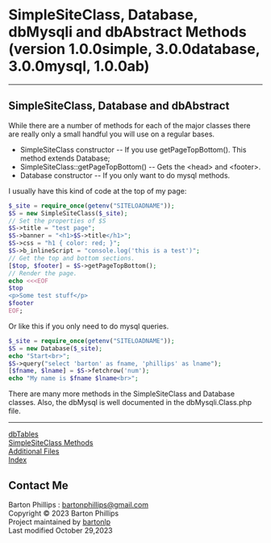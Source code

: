 # SimpleSiteClass, Database, dbMysqli and dbAbstract Methods (version 1.0.0simple, 3.0.0database, 3.0.0mysql, 1.0.0ab)

---

## SimpleSiteClass, Database and dbAbstract  

While there are a number of methods for each of the major classes there are really only a small handful you will use on a regular bases.  

* SimpleSiteClass constructor -- If you use getPageTopBottom(). This method extends Database;
* SimpleSiteClass::getPageTopBottom() -- Gets the \<head\> and \<footer\>.
* Database constructor -- If you only want to do mysql methods.

I usually have this kind of code at the top of my page:

```php
$_site = require_once(getenv("SITELOADNAME"));
$S = new SimpleSiteClass($_site);
// Set the properties of $S
$S->title = "test page";
$S->banner = "<h1>$S->title</h1>";
$S->css = "h1 { color: red; }";
$S->b_inlineScript = "console.log('this is a test')";
// Get the top and bottom sections.
[$top, $footer] = $S->getPageTopBottom();
// Render the page.
echo <<<EOF
$top
<p>Some test stuff</p>
$footer
EOF;
```

Or like this if you only need to do mysql queries.

```php
$_site = require_once(getenv("SITELOADNAME"));
$S = new Database($_site);
echo "Start<br>";
$S->query("select 'barton' as fname, 'phillips' as lname");
[$fname, $lname] = $S->fetchrow('num');
echo "My name is $fname $lname<br>";
```

There are many more methods in the SimpleSiteClass and Database classes.
Also, the dbMysql is well documented in the dbMysqli.Class.php file.

---

[dbTables](dbTables.html)  
[SimpleSiteClass Methods](siteclass.html)  
[Additional Files](files.html)  
[Index](index.html)

## Contact Me

Barton Phillips : <a href="mailto://bartonphillips@gmail.com">bartonphillips@gmail.com</a>  
Copyright &copy; 2023 Barton Phillips  
Project maintained by [bartonlp](https://github.com/bartonlp)  
Last modified October 29,2023
